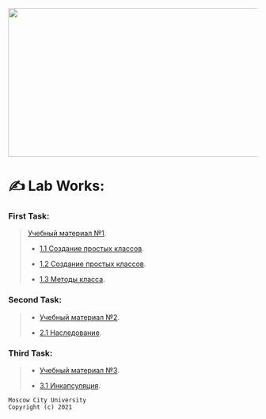 <div align="center">
  <img src="https://media.tenor.com/2nKSTDDekOgAAAAC/coding-kira.gif" width="600" height="300"/>
</div>

# ✍ Lab Works:

### First Task:
> [Учебный материал №1](/LectionT.ipynb).
>
> * [1.1 Создание простых классов](/Task_1_1_1.ipynb).
>
> * [1.2 Создание простых классов](/Task_1_2_1.ipynb).
>
> * [1.3 Методы класса](/Task_1_3.ipynb).


### Second Task:
> * [Учебный материал №2](/Lection_2sm.ipynb).
>
> * [2.1 Наследование](/Task_2_1.ipynb).


### Third Task:
> * [Учебный материал №3](/Lection_3sm.ipynb).
>
> * [3.1 Инкапсуляция](/Task_3_1.ipynb).

```fix
Moscow City University
Copyright (c) 2021
```
